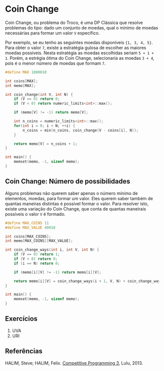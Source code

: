 Coin Change
===========

Coin Change, ou problema do Troco, é uma DP Clássica que resolve problemas do tipo:
dado um conjunto de moedas, qual o mínimo de moedas necessárias para formar um valor
`V` específico.

Por exemplo, se eu tenho as seguintes moedas disponíveis `{1, 3, 4, 5}`. Para obter
o valor `7`, existe a estratégia gulosa de escolher as maiores moedas possíveis.
Nesta estratégia as moedas escolhidas seriam `5 + 1 + 1`. Porém, a estrégia ótima
do Coin Change, selecionaria as moedas `3 + 4`, pois é o menor número de moedas
que formam `7`.

```cpp
#define MAX 1000010

int coins[MAX];
int memo[MAX];

int coin_change(int V, int N) {
    if (V == 0) return 0;
    if (V < 0) return numeric_limits<int>::max();

    if (memo[V] != -1) return memo[V];

    int n_coins = numeric_limits<int>::max();
    for(int i = 0; i < N; ++i) {
        n_coins = min(n_coins, coin_change(V - coins[i], N));
    }

    return memo[V] = n_coins + 1;
}

int main() {
    memset(memo, -1, sizeof memo);
}
```

## Coin Change: Número de possibilidades

Alguns problemas não querem saber apenas o número mínimo de elementos, moedas,
para formar um valor. Eles querem saber também de quantas maneiras distintas
é possível formar o valor. Para resolver isto, existe uma variação do Coin Change,
que conta de quantas maneirais possíveis o valor `V` é formado.

```cpp
#define MAX_COINS 11
#define MAX_VALUE 40010

int coins[MAX_COINS];
int memo[MAX_COINS][MAX_VALUE];

int coin_change_ways(int i, int V, int N) {
    if (V == 0) return 1;
    if (V < 0) return 0;
    if (i == N) return 0;

    if (memo[i][V] != -1) return memo[i][V];

    return memo[i][V] = coin_change_ways(i + 1, V, N) + coin_change_ways(i, V - coins[i], N);
}

int main() {
    memset(memo, -1, sizeof memo);
}
```

## Exercícios

1. UVA
1. URI

## Referências

HALIM, Steve; HALIM, Felix. [Competitive Programming 3](http://cpbook.net/), Lulu, 2013.
